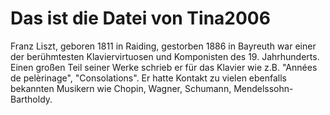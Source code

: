 # Das ist die Datei von Tina2006

Franz Liszt, geboren 1811 in Raiding, gestorben 1886 in Bayreuth war einer der 
berühmtesten Klaviervirtuosen und Komponisten des 19. Jahrhunderts. 
Einen großen Teil seiner Werke schrieb er für das Klavier wie z.B. "Années de pelèrinage", "Consolations".
Er hatte Kontakt zu vielen ebenfalls bekannten Musikern wie Chopin, Wagner, Schumann, Mendelssohn-Bartholdy.
 
